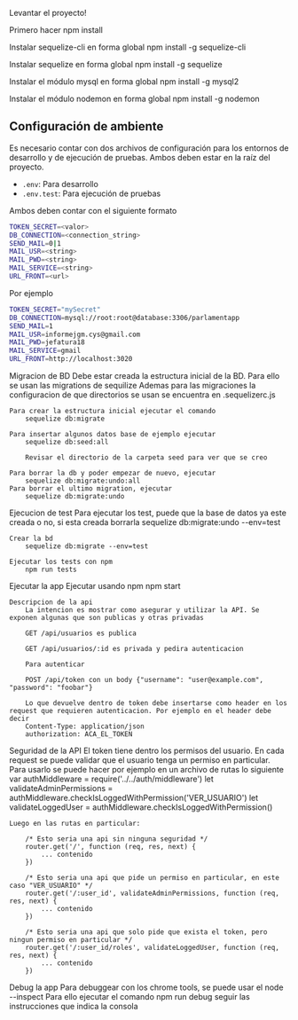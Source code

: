 Levantar el proyecto!


Primero hacer npm install 

Instalar sequelize-cli en forma global
npm install -g sequelize-cli

Instalar sequelize en forma global
npm install -g sequelize

Instalar el módulo mysql en forma global
npm install -g mysql2

Instalar el módulo nodemon en forma global
npm install -g nodemon

## Configuración de ambiente

Es necesario contar con dos archivos de configuración para los entornos de desarrollo y de ejecución de pruebas. Ambos deben estar en la raíz del proyecto.

- `.env`: Para desarrollo
- `.env.test`: Para ejecución de pruebas

Ambos deben contar con el siguiente formato

```sh
TOKEN_SECRET=<valor>
DB_CONNECTION=<connection_string>
SEND_MAIL=0|1
MAIL_USR=<string> 
MAIL_PWD=<string>
MAIL_SERVICE=<string>
URL_FRONT=<url>
```
Por ejemplo
```sh
TOKEN_SECRET="mySecret"
DB_CONNECTION=mysql://root:root@database:3306/parlamentapp
SEND_MAIL=1
MAIL_USR=informejgm.cys@gmail.com
MAIL_PWD=jefatura18
MAIL_SERVICE=gmail
URL_FRONT=http://localhost:3020
```


Migracion de BD
    Debe estar creada la estructura inicial de la BD. Para ello se usan las migrations de sequilize
    Ademas para las migraciones la configuracion de que directorios se usan se encuentra en .sequelizerc.js

    Para crear la estructura inicial ejecutar el comando
        sequelize db:migrate

    Para insertar algunos datos base de ejemplo ejecutar
        sequelize db:seed:all

        Revisar el directorio de la carpeta seed para ver que se creo

    Para borrar la db y poder empezar de nuevo, ejecutar
        sequelize db:migrate:undo:all
    Para borrar el ultimo migration, ejecutar
        sequelize db:migrate:undo

Ejecucion de test
    Para ejecutar los test, puede que la base de datos ya este creada o no, si esta creada borrarla
        sequelize db:migrate:undo --env=test

    Crear la bd
        sequelize db:migrate --env=test

    Ejecutar los tests con npm
        npm run tests


Ejecutar la app
    Ejecutar usando npm
        npm start

    Descripcion de la api
        La intencion es mostrar como asegurar y utilizar la API. Se exponen algunas que son publicas y otras privadas

        GET /api/usuarios es publica

        GET /api/usuarios/:id es privada y pedira autenticacion

        Para autenticar

        POST /api/token con un body {"username": "user@example.com", "password": "foobar"}

        Lo que devuelve dentro de token debe insertarse como header en los request que requieren autenticacion. Por ejemplo en el header debe decir
        Content-Type: application/json
        authorization: ACA_EL_TOKEN 

Seguridad de la API
    El token tiene dentro los permisos del usuario.
    En cada request se puede validar que el usuario tenga un permiso en particular.
    Para usarlo se puede hacer por ejemplo en un archivo de rutas lo siguiente
        var authMiddleware = require('../../auth/middleware')
        let validateAdminPermissions = authMiddleware.checkIsLoggedWithPermission('VER_USUARIO')
        let validateLoggedUser = authMiddleware.checkIsLoggedWithPermission()

    Luego en las rutas en particular: 

        /* Esto seria una api sin ninguna seguridad */
        router.get('/', function (req, res, next) {
            ... contenido
        })

        /* Esto seria una api que pide un permiso en particular, en este caso "VER_USUARIO" */
        router.get('/:user_id', validateAdminPermissions, function (req, res, next) {
            ... contenido    
        })

        /* Esto seria una api que solo pide que exista el token, pero ningun permiso en particular */
        router.get('/:user_id/roles', validateLoggedUser, function (req, res, next) {
            ... contenido
        })


Debug la app
    Para debuggear con los chrome tools, se puede usar el node --inspect
    Para ello ejecutar el comando 
        npm run debug
    seguir las instrucciones que indica la consola

